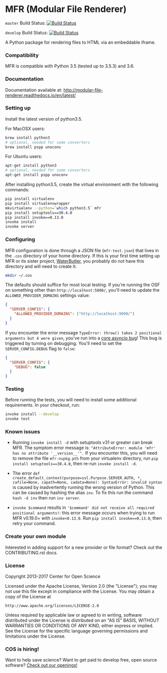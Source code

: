# MFR (Modular File Renderer)

`master` Build Status: [![Build Status](https://travis-ci.org/CenterForOpenScience/modular-file-renderer.svg?branch=master)](https://travis-ci.org/CenterForOpenScience/modular-file-renderer)

`develop` Build Status: [![Build Status](https://travis-ci.org/CenterForOpenScience/modular-file-renderer.svg?branch=develop)](https://travis-ci.org/CenterForOpenScience/modular-file-renderer)

A Python package for rendering files to HTML via an embeddable iframe.

### Compatibility

MFR is compatible with Python 3.5 (tested up to 3.5.3) and 3.6.

### Documentation

Documentation available at: http://modular-file-renderer.readthedocs.io/en/latest/

### Setting up

Install the latest version of python3.5.

For MacOSX users:

```bash
brew install python3
# optional, needed for some converters
brew install pspp unoconv
```
For Ubuntu users:

```bash
apt-get install python3
# optional, needed for some converters
apt-get install pspp unoconv
```

After installing python3.5, create the virtual environment with the following commands:

```bash
pip install virtualenv
pip install virtualenvwrapper
mkvirtualenv --python=`which python3.5` mfr
pip install setuptools==30.4.0
pip install invoke==0.13.0
invoke install
invoke server
```

### Configuring

MFR configuration is done through a JSON file (`mfr-test.json`) that lives in the `.cos` directory of your home directory.  If this is your first time setting up MFR or its sister project, [WaterButler](https://github.com/CenterForOpenScience/waterbutler/), you probably do not have this directory and will need to create it:

```bash
mkdir ~/.cos
```

The defaults should suffice for most local testing.  If you're running the OSF on something other than `http://localhost:5000/`, you'll need to update the `ALLOWED_PROVIDER_DOMAINS` settings value:

```json
{
  "SERVER_CONFIG": {
    "ALLOWED_PROVIDER_DOMAINS": ["http://localhost:9999/"]
  }
}
```

If you encounter the error message `TypeError: throw() takes 2 positional arguments but 4 were given`, you've run into a [core asyncio bug](https://bugs.python.org/issue25394)!  This bug is triggered by turning on debugging. You'll need to set the `SERVER_CONFIG.DEBUG` flag to `false`:

```json
{
  "SERVER_CONFIG": {
    "DEBUG": false
  }
}
```

### Testing

Before running the tests, you will need to install some additional requirements. In your checkout, run:

```bash
invoke install --develop
invoke test
```

### Known issues

- Running `invoke install -d` with setuptools v31 or greater can break MFR.  The symptom error message is: `"AttributeError: module 'mfr' has no attribute '__version__'".`  If you encounter this, you will need to remove the file
`mfr-nspkg.pth` from your virtualenv directory, run `pip install setuptools==30.4.0`, then re-run `invoke install -d`.

- The error `def create_default_context(purpose=ssl.Purpose.SERVER_AUTH, *, cafile=None, capath=None, cadata=None): SyntaxError: invalid syntax` is caused by inadvertently running the wrong version of Python. This can be caused by hashing the alias `inv`. To fix this run the command `hash -d inv` then run `inv server`.

- `invoke $command` results in `'$command' did not receive all required positional arguments!`: this error message occurs when trying to run MFR v0.19.0+ with `invoke<0.13.0`.  Run `pip install invoke==0.13.0`, then retry your command.

### Create your own module

Interested in adding support for a new provider or file format? Check out the CONTRIBUTING.rst docs.

### License

Copyright 2013-2017 Center for Open Science

Licensed under the Apache License, Version 2.0 (the "License");
you may not use this file except in compliance with the License.
You may obtain a copy of the License at

    http://www.apache.org/licenses/LICENSE-2.0

Unless required by applicable law or agreed to in writing, software
distributed under the License is distributed on an "AS IS" BASIS,
WITHOUT WARRANTIES OR CONDITIONS OF ANY KIND, either express or implied.
See the License for the specific language governing permissions and
limitations under the License.

### COS is hiring!

Want to help save science? Want to get paid to develop free, open source software? [Check out our openings!](https://cos.io/our-communities/jobs/)
